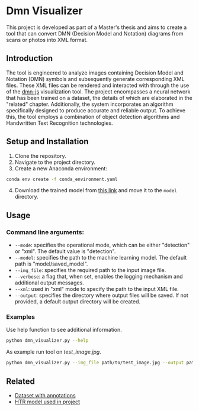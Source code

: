 # Dmn Visualizer

This project is developed as part of a Master's thesis and aims to create a tool that can convert DMN (Decision Model and Notation) diagrams from scans or photos into XML format. 


## Introduction

The tool is engineered to analyze images containing Decision Model and Notation (DMN) symbols and subsequently generate corresponding XML files. These XML files can be rendered and interacted with through the use of the [dmn-js](https://bpmn.io/toolkit/dmn-js/) visualization tool. The project encompasses a neural network that has been trained on a dataset, the details of which are elaborated in the "related" chapter. Additionally, the system incorporates an algorithm specifically designed to produce accurate and reliable output. To achieve this, the tool employs a combination of object detection algorithms and Handwritten Text Recognition technologies. 



## Setup and Installation

1. Clone the repository.
2. Navigate to the project directory.
3. Create a new Anaconda environment:

```bash
conda env create -f conda_environment.yaml
```
4. Download the trained model from [this link](https://drive.google.com/drive/folders/1DfO4WJb3h8rCiO8LThvFJkIOEWHDBRKz?usp=sharing) and move it to the `model` directory.



## Usage


### Command line arguments:
* `--mode`: specifies the operational mode, which can be either "detection" or "xml". The default value is "detection".
* `--model`: specifies the path to the machine learning model. The default path is "model/saved_model".
* `--img_file`: specifies the required path to the input image file.
* `--verbose`: a flag that, when set, enables the logging mechanism and additional output messages.
* `--xml`: used in "xml" mode to specify the path to the input XML file.
* `--output`: specifies the directory where output files will be saved. If not provided, a default output directory will be created.


### Examples
Use help function to see additional information.
```bash
python dmn_visualizer.py --help
```

As example run tool on *test_image.jpg*.
```bash
python dmn_visualizer.py --img_file path/to/test_image.jpg --output path/to/output --verbose
```

## Related

* [Dataset with annotations](https://github.com/Wojaqqq/hdDMN)
* [HTR model used in project](https://github.com/githubharald/SimpleHTR)
